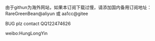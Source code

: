 由于githun为海外网站，如果本订阅下载过慢，请添加国内备用订阅地址：
RareGreenBean@aliyun 或 aa1cc@gitee

BUG plz contact QQ122474626

weibo:HungLongYin
